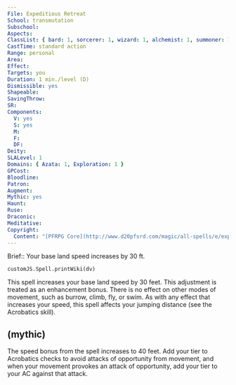 ```yaml
---
File: Expeditious Retreat
School: transmutation
Subschool: 
Aspects: 
ClassList: { bard: 1, sorcerer: 1, wizard: 1, alchemist: 1, summoner: 1, unchained summoner: 1, inquisitor: 1, magus: 1, bloodrager: 1, occultist: 1, psychic: 1, mesmerist: 1, spiritualist: 1, medium: 1 }
CastTime: standard action
Range: personal
Area: 
Effect: 
Targets: you
Duration: 1 min./level (D)
Dismissible: yes
Shapeable: 
SavingThrow: 
SR: 
Components:
  V: yes
  S: yes
  M: 
  F: 
  DF: 
Deity: 
SLALevel: 1
Domains: { Azata: 1, Exploration: 1 }
GPCost: 
Bloodline: 
Patron: 
Augment: 
Mythic: yes
Haunt: 
Ruse: 
Draconic: 
Meditative: 
Copyright:
  Content: "[PFRPG Core](http://www.d20pfsrd.com/magic/all-spells/e/expeditious-retreat)"
---
```

Brief:: Your base land speed increases by 30 ft.

```dataviewjs
customJS.Spell.printWiki(dv)
```

This spell increases your base land speed by 30 feet. This adjustment is treated as an enhancement bonus. There is no effect on other modes of movement, such as burrow, climb, fly, or swim. As with any effect that increases your speed, this spell affects your jumping distance (see the Acrobatics skill).


## (mythic)

The speed bonus from the spell increases to 40 feet. Add your tier to Acrobatics checks to avoid attacks of opportunity from movement, and when your movement provokes an attack of opportunity, add your tier to your AC against that attack.
